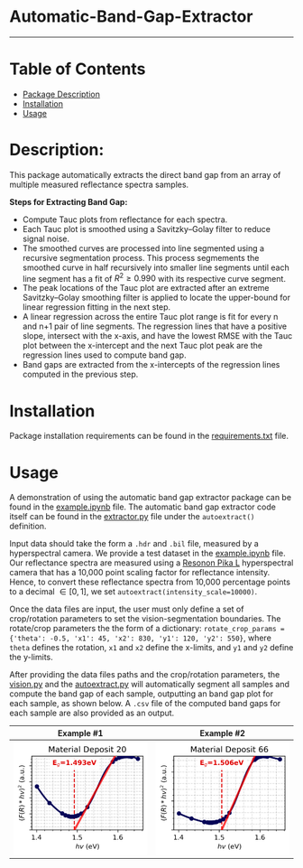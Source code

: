 # Automatic-Band-Gap-Extractor
______________________________________________

# Table of Contents
- [Package Description](#description)
- [Installation](#installation)
- [Usage](#usage)


# Description:

This package automatically extracts the direct band gap from an array of multiple measured reflectance spectra samples.

**Steps for Extracting Band Gap:**

- Compute Tauc plots from reflectance for each spectra.
- Each Tauc plot is smoothed using a Savitzky–Golay filter to reduce signal noise.
- The smoothed curves are processed into line segmented using a recursive segmentation process. This process segmements the smoothed curve in half recursively into smaller line segments until each line segment has a fit of $R^2 \geq 0.990$ with its respective curve segment.
- The peak locations of the Tauc plot are extracted after an extreme Savitzky–Golay smoothing filter is applied to locate the upper-bound for linear regression fitting in the next step.
- A linear regression across the entire Tauc plot range is fit for every n and n+1 pair of line segments. The regression lines that have a positive slope, intersect with the x-axis, and have the lowest RMSE with the Tauc plot between the x-intercept and the next Tauc plot peak are the regression lines used to compute band gap.
- Band gaps are extracted from the x-intercepts of the regression lines computed in the previous step.

# Installation

Package installation requirements can be found in the [requirements.txt](./requirements.txt) file.

# Usage

A demonstration of using the automatic band gap extractor package can be found in the [example.ipynb](./example.ipynb) file. The automatic band gap extractor code itself can be found in the [extractor.py](./extractor.py) file under the `autoextract()` definition.

Input data should take the form a `.hdr` and `.bil` file, measured by a hyperspectral camera. We provide a test dataset in the [example.ipynb](./example.ipynb) file. Our reflectance spectra are measured using a [Resonon Pika L](https://resonon.com/Pika-L) hyperspectral camera that has a 10,000 point scaling factor for reflectance intensity. Hence, to convert these reflectance spectra from 10,000 percentage points to a decimal $\in [0,1]$, we set `autoextract(intensity_scale=10000)`.

Once the data files are input, the user must only define a set of crop/rotation parameters to set the vision-segmentation boundaries. The rotate/crop parameters the the form of a dictionary: `rotate_crop_params = {'theta': -0.5, 'x1': 45, 'x2': 830, 'y1': 120, 'y2': 550}`, where `theta` defines the rotation, `x1` and `x2` define the x-limits, and `y1` and `y2` define the y-limits. 

After providing the data files paths and the crop/rotation parameters, the [vision.py](./vision.py) and the [autoextract.py](./autoextract.py) will automatically segment all samples and compute the band gap of each sample, outputting an band gap plot for each sample, as shown below. A `.csv` file of the computed band gaps for each sample are also provided as an output.


| Example #1| Example #2 |
| ---------- | ----------- |
| <img src="./example-output/20.png" width="100%" /> | <img src="./example-output/66.png" width="100%" /> |

